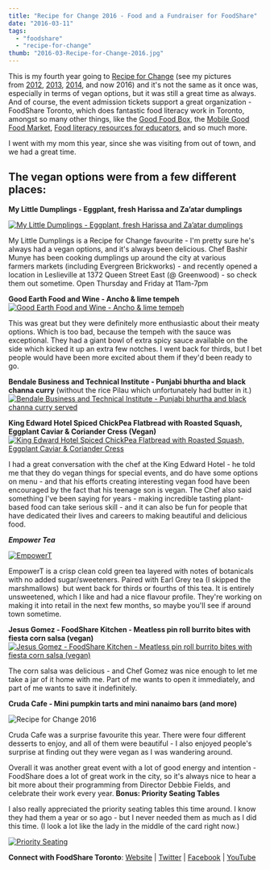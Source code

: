 ```yaml
---
title: "Recipe for Change 2016 - Food and a Fundraiser for FoodShare"
date: "2016-03-11"
tags:
  - "foodshare"
  - "recipe-for-change"
thumb: "2016-03-Recipe-for-Change-2016.jpg"
---
```


This is my fourth year going to [Recipe for Change](http://foodshare.net/recipeforchange/) (see my pictures from [2012](http://meshell.ca/recipe-for-change-foodshare-a-night-in-pictures/), [2013](http://meshell.ca/recipe-for-change-2013-an-evening-in-pictures/), [2014](http://meshell.ca/recipe-for-change-2014-food-and-photos/), and now 2016) and it's not the same as it once was, especially in terms of vegan options, but it was still a great time as always. And of course, the event admission tickets support a great organization - FoodShare Toronto, which does fantastic food literacy work in Toronto, amongst so many other things, like the [Good Food Box](http://foodshare.net/program/goodfoodbox/), the [Mobile Good Food Market](http://foodshare.net/program/mobile/), [Food literacy resources for educators](http://foodshare.net/program/educator/), and so much more.

I went with my mom this year, since she was visiting from out of town, and we had a great time.

## The vegan options were from a few different places:

**My Little Dumplings - Eggplant, fresh Harissa and Za’atar dumplings**

[![My Little Dumplings - Eggplant, fresh Harissa and Za’atar dumplings](images/25423672682_9d80e637d0_c.jpg)](https://www.flickr.com/photos/prairiev/25423672682/in/album-72157664804155869/ "My Little Dumplings - Eggplant, fresh Harissa and Za’atar dumplings")

My Little Dumplings is a Recipe for Change favourite - I'm pretty sure he's always had a vegan options, and it's always been delicious. Chef Bashir Munye has been cooking dumplings up around the city at various farmers markets (including Evergreen Brickworks) - and recently opened a location in Leslieville at 1372 Queen Street East (@ Greenwood) - so check them out sometime. Open Thursday and Friday at 11am-7pm

**Good Earth Food and Wine - Ancho & lime tempeh** [![Good Earth Food and Wine - Ancho & lime tempeh](images/25449573881_794e452cf5_c.jpg)](https://www.flickr.com/photos/prairiev/25449573881/in/album-72157664804155869/ "Good Earth Food and Wine - Ancho & lime tempeh")

This was great but they were definitely more enthusiastic about their meaty options. Which is too bad, because the tempeh with the sauce was exceptional. They had a giant bowl of extra spicy sauce available on the side which kicked it up an extra few notches. I went back for thirds, but I bet people would have been more excited about them if they'd been ready to go.

**Bendale Business and Technical Institute - Punjabi bhurtha and black channa curry** (without the rice Pilau which unfortunately had butter in it.) [![Bendale Business and Technical Institute - Punjabi bhurtha and black channa curry served](images/25449515761_c454cd6553_c.jpg)](https://www.flickr.com/photos/prairiev/25449515761/in/album-72157664804155869/ "Bendale Business and Technical Institute - Punjabi bhurtha and black channa curry served")

**King Edward Hotel Spiced ChickPea Flatbread with Roasted Squash, Eggplant Caviar & Coriander Cress (Vegan)** [![King Edward Hotel Spiced ChickPea Flatbread with Roasted Squash, Eggplant Caviar & Coriander Cress](images/25246534360_a8abf40710_c.jpg)](https://www.flickr.com/photos/prairiev/25246534360/in/album-72157664804155869/ "King Edward Hotel Spiced ChickPea Flatbread with Roasted Squash, Eggplant Caviar & Coriander Cress")

I had a great conversation with the chef at the King Edward Hotel - he told me that they do vegan things for special events, and do have some options on menu - and that his efforts creating interesting vegan food have been encouraged by the fact that his teenage son is vegan. The Chef also said something I've been saying for years - making incredible tasting plant-based food can take serious skill - and it can also be fun for people that have dedicated their lives and careers to making beautiful and delicious food.

**_Empower Tea_**

[![EmpowerT](images/25449646851_332cd2d976_c.jpg)](https://www.flickr.com/photos/prairiev/25449646851/in/album-72157664804155869/ "EmpowerT")

EmpowerT is a crisp clean cold green tea layered with notes of botanicals with no added sugar/sweeteners. Paired with Earl Grey tea (I skipped the marshmallows)  but went back for thirds or fourths of this tea. It is entirely unsweetened, which I like and had a nice flavour profile. They're working on making it into retail in the next few months, so maybe you'll see if around town sometime.

**Jesus Gomez - FoodShare Kitchen - Meatless pin roll burrito bites with fiesta corn salsa (vegan)** [![Jesus Gomez - FoodShare Kitchen - Meatless pin roll burrito bites with fiesta corn salsa (vegan)](images/25420467092_b6ca52467b_c.jpg)](https://www.flickr.com/photos/prairiev/25420467092/in/album-72157664804155869/ "Jesus Gomez - FoodShare Kitchen - Meatless pin roll burrito bites with fiesta corn salsa (vegan)")

The corn salsa was delicious - and Chef Gomez was nice enough to let me take a jar of it home with me. Part of me wants to open it immediately, and part of me wants to save it indefinitely.

**Cruda Cafe - Mini pumpkin tarts and mini nanaimo bars (and more)**

![Recipe for Change 2016](images/Recipe-for-Change-2016.jpg)

Cruda Cafe was a surprise favourite this year. There were four different desserts to enjoy, and all of them were beautiful - I also enjoyed people's surprise at finding out they were vegan as I was wandering around.

Overall it was another great event with a lot of good energy and intention - FoodShare does a lot of great work in the city, so it's always nice to hear a bit more about their programming from Director Debbie Fields, and celebrate their work every year. **Bonus: Priority Seating Tables**

I also really appreciated the priority seating tables this time around. I know they had them a year or so ago - but I never needed them as much as I did this time. (I look a lot like the lady in the middle of the card right now.)

[![Priority Seating](images/25516046426_9c8fd44bde_c.jpg)](https://www.flickr.com/photos/prairiev/25516046426/in/album-72157664804155869/ "Priority Seating")

**Connect with FoodShare Toronto**: [Website](http://foodshare.net/) | [Twitter](https://twitter.com/FoodShareTO) | [Facebook](https://www.facebook.com/FoodShareTO) | [YouTube](http://www.youtube.com/user/FoodShareTO)
